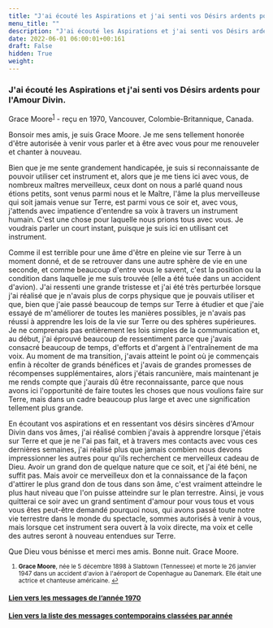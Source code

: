```yaml
---
title: "J'ai écouté les Aspirations et j'ai senti vos Désirs ardents pour l'Amour Divin."
menu_title: ""
description: "J'ai écouté les Aspirations et j'ai senti vos Désirs ardents pour l'Amour Divin."
date: 2022-06-01 06:00:01+00:161
draft: False
hidden: True
weight:
---
```

### J'ai écouté les Aspirations et j'ai senti vos Désirs ardents pour l'Amour Divin.

Grace Moore<sup id="a1">[1](#f1)</sup> - reçu en 1970, Vancouver, Colombie-Britannique, Canada.

Bonsoir mes amis, je suis Grace Moore. Je me sens tellement honorée d'être autorisée à venir vous parler et à être avec vous pour me renouveler et chanter à nouveau.

Bien que je me sente grandement handicapée, je suis si reconnaissante de pouvoir utiliser cet instrument et, alors que je me tiens ici avec vous, de nombreux maîtres merveilleux, ceux dont on nous a parlé quand nous étions petits, sont venus parmi nous et le Maître, l'âme la plus merveilleuse qui soit jamais venue sur Terre, est parmi vous ce soir et, avec vous, j'attends avec impatience d'entendre sa voix à travers un instrument humain. C'est une chose pour laquelle nous prions tous avec vous. Je voudrais parler un court instant, puisque je suis ici en utilisant cet instrument.

Comme il est terrible pour une âme d'être en pleine vie sur Terre à un moment donné, et de se retrouver dans une autre sphère de vie en une seconde, et comme beaucoup d'entre vous le savent, c'est la position ou la condition dans laquelle je me suis trouvée (elle a été tuée dans un accident d'avion). J'ai ressenti une grande tristesse et j'ai été très perturbée lorsque j'ai réalisé que je n'avais plus de corps physique que je pouvais utiliser et que, bien que j'aie passé beaucoup de temps sur Terre à étudier et que j'aie essayé de m'améliorer de toutes les manières possibles, je n'avais pas réussi à apprendre les lois de la vie sur Terre ou des sphères supérieures. Je ne comprenais pas entièrement les lois simples de la communication et, au début, j'ai éprouvé beaucoup de ressentiment parce que j'avais consacré beaucoup de temps, d'efforts et d'argent à l'entraînement de ma voix. Au moment de ma transition, j'avais atteint le point où je commençais enfin à récolter de grands bénéfices et j'avais de grandes promesses de récompenses supplémentaires, alors j'étais rancunière, mais maintenant je me rends compte que j'aurais dû être reconnaissante, parce que nous avons ici l'opportunité de faire toutes les choses que nous voulions faire sur Terre, mais dans un cadre beaucoup plus large et avec une signification tellement plus grande.

En écoutant vos aspirations et en ressentant vos désirs sincères d'Amour Divin dans vos âmes, j'ai réalisé combien j'avais à apprendre lorsque j'étais sur Terre et que je ne l'ai pas fait, et à travers mes contacts avec vous ces dernières semaines, j'ai réalisé plus que jamais combien nous devons impressionner les autres pour qu'ils recherchent ce merveilleux cadeau de Dieu. Avoir un grand don de quelque nature que ce soit, et  j'ai été béni, ne suffit pas. Mais avoir ce merveilleux don et la connaissance de la façon d'attirer le plus grand don de tous dans son âme, c'est vraiment atteindre le plus haut niveau que l'on puisse atteindre sur le plan terrestre. Ainsi, je vous quitterai ce soir avec un grand sentiment d'amour pour vous tous et vous vous êtes peut-être demandé pourquoi nous, qui avons passé toute notre vie terrestre dans le monde du spectacle, sommes autorisés à venir à vous, mais lorsque cet instrument sera ouvert à la voix directe, ma voix et celle des autres seront à nouveau entendues sur Terre.

Que Dieu vous bénisse et merci mes amis. Bonne nuit. Grace Moore.
<small>

1. <large id="f1"> **Grace Moore**, née le 5 décembre 1898 à Slabtown (Tennessee) et morte le 26 janvier 1947 dans un accident d'avion à l'aéroport de Copenhague au Danemark. Elle était une actrice et chanteuse américaine. [↩](#a1)




### [**Lien vers les messages de l’année 1970**](/fr-contemporary-messages/fr-contemporary-messages-by-date-order/fr-contemporary-messages-1970/)

### [**Lien vers la liste des messages contemporains classées par année**](/fr-contemporary-messages/fr-contemporary-messages-by-date-order/)